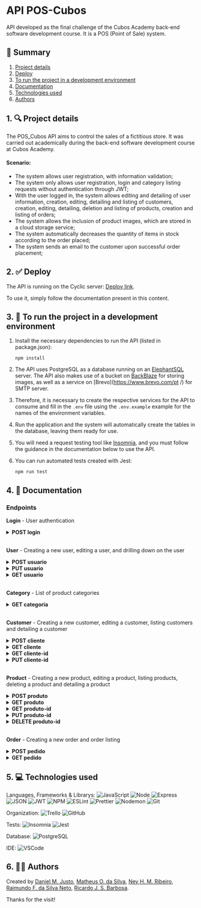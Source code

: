 # API POS-Cubos

API developed as the final challenge of the Cubos Academy back-end software development course. It is a POS (Point of Sale) system.

## 📜 Summary

1. [Project details](https://github.com/ricardobarbosadev/POS-System#1--project-details)
2. [Deploy](https://github.com/ricardobarbosadev/POS-System#2--deploy)
3. [To run the project in a development environment](https://github.com/ricardobarbosadev/POS-System#3--to-run-the-project-in-a-development-environment)
4. [Documentation](https://github.com/ricardobarbosadev/POS-System#4--documentation)
5. [Technologies used](https://github.com/ricardobarbosadev/POS-System#5--technologies-used)
6. [Authors](https://github.com/ricardobarbosadev/POS-System#6--authors)

## 1. 🔍 Project details

The POS_Cubos API aims to control the sales of a fictitious store. It was carried out academically during the back-end software development course at Cubos Academy.

#### Scenario:

- The system allows user registration, with information validation;
- The system only allows user registration, login and category listing requests without authentication through JWT;
- With the user logged in, the system allows editing and detailing of user information, creation, editing, detailing and listing of customers, creation, editing, detailing, deletion and listing of products, creation and listing of orders;
- The system allows the inclusion of product images, which are stored in a cloud storage service;
- The system automatically decreases the quantity of items in stock according to the order placed;
- The system sends an email to the customer upon successful order placement;

## 2. ✅ Deploy

The API is running on the Cyclic server: [Deploy link](https://neyvelopers.cyclic.app/).

To use it, simply follow the documentation present in this content.

## 3. 🔌 To run the project in a development environment

1. Install the necessary dependencies to run the API (listed in package.json):

   ```
   npm install
   ```

2. The API uses PostgreSQL as a database running on an [ElephantSQL](https://www.elephantsql.com/) server. The API also makes use of a bucket on [BackBlaze](https://www.backblaze.com/) for storing images, as well as a service on [Brevo](https://www.brevo.com/pt /) for SMTP server.

3. Therefore, it is necessary to create the respective services for the API to consume and fill in the `.env` file using the `.env.example` example for the names of the environment variables.

4. Run the application and the system will automatically create the tables in the database, leaving them ready for use.

5. You will need a request testing tool like [Insomnia](https://insomnia.rest/), and you must follow the guidance in the documentation below to use the API.

6. You can run automated tests created with Jest:
   ```
   npm run test
   ```

## 4. 📖 Documentation

### Endpoints

**Login** - User authentication <br/>

<details>
<summary><b>POST login</b></summary>

Log in with a user using `email` and `password`. Returns a JWT token to be used in requests.

**Request**

| **Name** | **Mandatory**   | **Type** | **Description**   |
| :------- | :-------------- | :------- | :---------------- |
| email    | yes             | `string` | User email        |
| senha    | yes             | `string` | User password     |

> **_NOTE:_** No need to send JWT Token via Authorization Header

Requisition Example:

```json
{
  "email": "fulano@email.com",
  "senha": "password"
}
```

**Response**

Success

```json
{
  "type": "Bearer",
  "token": "abcdefghijklmno.abcdefghijklmnopqrstuvwxyz.abcdefghijklmnop"
}
```

`status: 200` <br /><br /> Common errors

```json
{
  "message": "Invalid email and/or password."
}
```

`status: 401`

</details>
<br/>

**User** - Creating a new user, editing a user, and drilling down on the user <br/>

<details>
<summary><b>POST usuario</b></summary>

Create a user to be able to use the API.

**Request**

| **Name** | **Mandatory**   | **Type** | **Description**  |
| :------- | :-------------- | :------- | :--------------- |
| nome     | yes             | `string` | User name        |
| email    | yes             | `string` | User email       |
| senha    | yes             | `string` | User password    |

> **NOTE:_** No need to send JWT Token via Authorization Header.

Request example:

```json
{
  "nome": "Fulano",
  "email": "fulano@email.com",
  "senha": "password"
}
```

**Response**

Success

```json
{
  "id": 1,
  "nome": "Fulano",
  "email": "fulano@email.com"
}
```

`status: 201` <br /><br /> Common errors

```json
{
  "message": "Email already exists."
}
```

`status: 400`

```json
{
  "message": "The password must be at least 6 characters"
}
```

`status: 400`

</details>

<details>
<summary><b>PUT usuario</b></summary>

Edit a user. Only name and email can be edited (or just one of the two).

**Request**

| **Name** | **Mandatory**   | **Type** | **Description**  |
| :------- | :-------------- | :------- | :--------------- |
| nome     | yes             | `string` | User name        |
| email    | yes             | `string` | User email       |
| password | yes             | `string` | User password    |

> **_NOTA:_** It is necessary to send JWT Token via Authorization Header.

Request example:

```json
{
  "nome": "Fulano Editado",
  "email": "fulano.editado@email.com",
  "senha": "password"
}
```

**Response**

Success <br/> `no body returned for response` <br/> `status: 204` <br/><br/> Common errors

```json
{
  "message": "Email already in use"
}
```

`status: 400`

</details>

<details>
<summary><b>GET usuario</b></summary>

Detail a user. The `id` is automatically sent with the token..

**Request**

`It is not necessary to send data in the request`

> **Note:_** It is necessary to send JWT Token via Authorization Header.

**Response**

Success

```json
{
  "id": 1,
  "nome": "Fulano",
  "email": "fulano@email.com"
}
```

`status: 200` <br /> Common Errors

```json
{
  "message": "User not found."
}
```

`status: 404`

</details>
<br/>

**Category** - List of product categories <br/>

<details>
<summary><b>GET categoria</b></summary>

List categories.

**Request**

`It is not necessary to send data in the request`

> **NOTE:_** It is not necessary to send JWT Token via Authorization Header.

**Response**

Success

```json
[
  {
    "id": 1,
    "descricao": "Informática"
  },
  {
    "id": 2,
    "descricao": "Celulares"
  },
  {
    "id": 3,
    "descricao": "Beleza e Perfumaria"
  }
]
```

`status: 200`

Success without return

```json
[]
```

`status: 200` <br/>

</details>
<br/>

**Customer** - Creating a new customer, editing a customer, listing customers and detailing a customer <br/>

<details>
<summary><b>POST cliente</b></summary>

Creating a customer.

**Request**

| **Name** | **Mandatory**   | **Type** | **Description**               |
| :------- | :-------------- | :------- | :---------------------------- |
| nome     | yes             | `string` | User name                     |
| email    | yes             | `string` | User Email                    |
| cpf      | yes             | `string` | User CPF                      |
| cep      | no              | `string` | User's adress  cep            |
| rua      | no              | `string` | User's adress  street         |
| numero   | no              | `string` | User's adress number          |
| bairro   | no              | `string` | User's adress neighborhood    |
| cidade   | no              | `string` | User's adress city            |
| estado   | no              | `string` | User's adress state           |

> **NOTE:_** It is necessary to send JWT Token via Authorization Header.

Request example:

```json
{
  "nome": "Ciclano",
  "email": "ciclano@gmail.com",
  "cpf": "12345678911",
  "cep": "12345678",
  "rua": "Rua 1",
  "numero": "11-A",
  "bairro": "Bairro 1",
  "cidade": "Cidade 1",
  "estado": "Estado 1"
}
```

**Response**

Sucesso

```json
{
  "id": 3,
  "nome": "Ciclano",
  "email": "ciclano@gmail.com",
  "cpf": "12345678911",
  "cep": "12345678",
  "rua": "Rua 1",
  "numero": "11-A",
  "bairro": "Bairro 1",
  "cidade": "Cidade 1",
  "estado": "Estado 1"
}
```

`status: 201` <br /><br /> Common Errors

```json
{
  "message": "Client already exists."
}
```

`status: 400`

</details>

<details>
<summary><b>GET cliente</b></summary>

Listar clientes.

**Request**

`It is not necessary to send data in the request`

> **_NOTA:_** It is necessary to send JWT Token via Authorization Header.

**Response**

Success

```json
[
  {
    "id": 1,
    "nome": "Beltrano",
    "email": "beltrano@email.com",
    "cpf": "12345678910",
    "cep": null,
    "rua": null,
    "numero": null,
    "bairro": null,
    "cidade": null,
    "estado": null
  },
  {
    "id": 2,
    "nome": "Ciclano",
    "email": "ciclano@gmail.com",
    "cpf": "12345678911",
    "cep": "12345678",
    "rua": "Rua 1",
    "numero": "11-A",
    "bairro": "Bairro 1",
    "cidade": "Cidade 1",
    "estado": "Estado 1"
  }
]
```

`status: 200`

Success without return

```json
[]
```

`status: 200` <br/>

</details>

<details>
<summary><b>GET cliente-id</b></summary>

Detail a customer. The `id` must be sent in the url.

**Request**

| **Name** | **Mandatory**   | **Type** | **Description**                  |
| :------- | :-------------- | :------- | :------------------------------- |
| id       | yes             | `number` | **Send via route parameter** |

> **_NOTE:_** It is necessary to send JWT Token via Authorization Header.

**Response**

Success

```json
{
  "id": 2,
  "nome": "Ciclano",
  "email": "ciclano@gmail.com",
  "cpf": "12345678911",
  "cep": "12345678",
  "rua": "Rua 1",
  "numero": "11-A",
  "bairro": "Bairro 1",
  "cidade": "Cidade 1",
  "estado": "Estado 1"
}
```

`status: 200`

Common Errors

```json
{
  "message": "Client not found."
}
```

`status: 404`

</details>

<details>
<summary><b>PUT cliente-id</b></summary>

Change customer data. The `id` must be sent in the url.

**Request**

| **Name** | **Mandatory**   | **Type** | **Description**                  |
| :------- | :-------------- | :------- | :------------------------------- |
| id       | yes             | `number` | **Send via route parameter** |
| nome     | yes             | `string` | User name                        |
| email    | yes             | `string` | Email do User                    |
| cpf      | yes             | `string` | User CPF                         |
| cep      | no              | `string` | User's adress  cep               |
| rua      | no              | `string` | User's adress  street            |
| numero   | no              | `string` | User's adress number             |
| bairro   | no              | `string` | User's adress neighborhood       |
| cidade   | no              | `string` | User's adress city               |
| estado   | no              | `string` | User's adress state              |

> **_NOTA:_** It is necessary to send JWT Token via Authorization Header.

Request example:

```json
{
  "nome": "Ciclano Editado",
  "email": "ciclano.editado@gmail.com",
  "cpf": "12345678911",
  "cep": "12345678",
  "rua": "Rua 1",
  "numero": "11-A",
  "bairro": "Bairro 1",
  "cidade": "Cidade 1",
  "estado": "Estado 1"
}
```

**Response**

Sucesso <br/> `no body returned for response` <br/> `status: 204` <br/><br/>

Common Errors

```json
{
  "message": "Client not found."
}
```

`status: 404`

```json
{
  "message": "Email already exists."
}
```

`status: 400`

```json
{
  "message": "CPF already exists."
}
```

`status: 400`

</details>
<br/>

**Product** - Creating a new product, editing a product, listing products, deleting a product and detailing a product <br/>

<details>
<summary><b>POST produto</b></summary>

Criar um produto.

**Request**

| **Name**           | **Mandatory**   | **Type** | **Description**                |
| :----------------- | :-------------- | :------- | :----------------------------- |
| descricao          | yes             | `string` | Product Description            |
| quantidade_estoque | yes             | `number` | Quantity of items in stock     |
| valor              | yes             | `number` | Product value (in cents)       |
| categoria_id       | yes             | `number` | Product category id            |
| produto_imagem     | no              | `file`   | Product image file             |

> **_NOTE:_** It is necessary to send JWT Token via Authorization Header.

**Response**

Success

```json
{
  "id": 1,
  "descricao": "Teclado",
  "quantidade_estoque": 50,
  "valor": 10000,
  "categoria_id": 1,
  "produto_imagem": "url_da_imagem"
}
```

`status: 201` <br /><br /> Common Errors

```json
{
  "message": "Category not found."
}
```

`status: 404`

```json
{
  "message": "Description already exists."
}
```

`status: 400`

</details>

<details>
<summary><b>GET produto</b></summary>

List products. A query parameter `categoria_id` can be passed to list only products from a specific category..

**Request**

| **Name**     | **Mandatory**   | **Type** | **Description**                           |
| :----------- | :-------------- | :------- | :---------------------------------------- |
| categoria_id | no              | `number` | **Send via query parameter in the route** |

> **_NOTE:_** It is necessary to send JWT Token via Authorization Header.

Request example:

`url/produto?categoria_id=1`

**Response**

Success

```json
[
  {
    "id": 1,
    "descricao": "Teclado X",
    "quantidade_estoque": 25,
    "valor": 10000,
    "categoria_id": 1,
    "produto_imagem": "url/Teclado_X/teclado_x.png"
  },
  {
    "id": 2,
    "descricao": "Teclado Y",
    "quantidade_estoque": 48,
    "valor": 20000,
    "categoria_id": 1,
    "produto_imagem": "url/Teclado_Y/teclado_y.png"
  }
]
```

`status: 200`

Success without return

```json
[]
```

`status: 200` <br/>

</details>

<details>
<summary><b>GET produto-id</b></summary>

Detail a product. The `id` must be sent in the url.

**Request**

| **Nome** | **Mandatory**   | **Type** | **Description**                    |
| :------- | :-------------- | :------- | :------------------------------- |
| id       | yes             | `number` | **Send via route parameter** |

> **_NOTE:_** It is necessary to send JWT Token via Authorization Header.

**Response**

Success

```json
{
  "id": 1,
  "descricao": "Teclado X",
  "quantidade_estoque": 25,
  "valor": 10000,
  "categoria_id": 1
}
```

`status: 200`

Common Errors

```json
{
  "message": "Product not found."
}
```

`status: 404`

</details>

<details>
<summary><b>PUT produto-id</b></summary>

Change product data. The `id` must be sent in the url.

**Request**

| **Name**           | **Mandatory**   | **Type** | **Description**                  |
| :----------------- | :-------------- | :------- | :------------------------------- |
| id                 | yes             | `number` | **Send via route parameter**     |
| descricao          | yes             | `string` | Product Description              |
| quantidade_estoque | yes             | `number` | Quantity of items in stock       |
| valor              | yes             | `number` | Product value (in cents)         |
| categoria_id       | yes             | `number` | Product category id              |
| produto_imagem     | no              | `file`   | Product image file               |

> **_NOTE:_** It is necessary to send JWT Token via Authorization Header.

**Response**

Sucesso <br/> `no body returned for response` <br/> `status: 204` <br/><br/>

Common Errors

```json
{
  "message": "Product not found."
}
```

`status: 404`

```json
{
  "message": "Category not found."
}
```

`status: 404`

```json
{
  "message": "Description already exists."
}
```

`status: 400`

</details>

<details>
<summary><b>DELETE produto-id</b></summary>

Delete a product. The `id` must be sent in the url.

**Request**

| **Name** | **Mandatory**   | **Type** | **Description**                  |
| :------- | :-------------- | :------- | :------------------------------- |
| id       | yes             | `number` | **Send via route parameter**     |

> **_NOTE:_** It is necessary to send JWT Token via Authorization Header.

**Response**

Success
`no body returned for response` <br/> `status: 204` <br/>

Common Errors

```json
{
  "message": "Product not found."
}
```

`status: 404`

```json
{
  "message": "This product is linked to an order."
}
```

`status: 400`

</details>
<br/>

**Order** - Creating a new order and order listing <br/>

<details>
<summary><b>POST pedido</b></summary>

Create a order.

**Request**

| **Name**           | **Mandatory**   | **Type** | **Description**                           |
| :----------------- | :-------------- | :------- | :---------------------------------------- |
| cliente_id         | yes             | `number` | Customer ID                               |
| observacao         | no              | `string` | Note for order                            |
| pedido_produtos    | yes             | `array`  | Array with products related to the order  |
| produto_id         | yes             | `number` | Product ID                                |
| quantidade_produto | yes             | `number` | Quantity of product items                 |

> **_NOTA:_** It is necessary to send JWT Token via Authorization Header.

Request example:

```json
{
  "cliente_id": 1,
  "observacao": "Em caso de ausência recomendo deixar com algum vizinho",
  "pedido_produtos": [
    {
      "produto_id": 1,
      "quantidade_produto": 10
    },
    {
      "produto_id": 2,
      "quantidade_produto": 20
    }
  ]
}
```

**Response**

Success

```json
{
  "pedido": {
    "id": 1,
    "cliente_id": 1,
    "observacao": "Em caso de ausência recomendo deixar com algum vizinho",
    "valor_total": 100000
  },
  "pedido_produtos": [
    {
      "id": 1,
      "pedido_id": 1,
      "produto_id": 1,
      "quantidade_produto": 10,
      "valor_produto": 5000
    },
    {
      "id": 2,
      "pedido_id": 1,
      "produto_id": 2,
      "quantidade_produto": 20,
      "valor_produto": 2500
    }
  ]
}
```

`status: 201` <br /><br /> Common Errors

```json
{
  "message": "Client not found."
}
```

`status: 404`

```json
{
  "message": "Product not found."
}
```

`status: 404`

```json
{
  "message": "Insufficient stock."
}
```

`status: 400`

</details>

<details>
<summary><b>GET pedido</b></summary>

List orders. A query parameter `cliente_id` can be passed to list only orders from a specific client.

**Request**

| **Name**   | **Mandatory**   | **Type** | **Description**                           |
| :--------- | :-------------- | :------- | :---------------------------------------- |
| cliente_id | no              | `number` | **Send via query parameter in the route** |

> **_NOTA:_** It is necessary to send JWT Token via Authorization Header.

Request example:

`url/pedido?cliente_id=1`

**Response**

Success

```json
[
  {
    "pedido": {
      "id": 1,
      "cliente_id": 1,
      "observacao": "Em caso de ausência recomendo deixar com algum vizinho",
      "valor_total": 100000
    },
    "pedido_produtos": [
      {
        "id": 1,
        "pedido_id": 1,
        "produto_id": 1,
        "quantidade_produto": 10,
        "valor_produto": 5000
      },
      {
        "id": 2,
        "pedido_id": 1,
        "produto_id": 2,
        "quantidade_produto": 20,
        "valor_produto": 2500
      }
    ]
  },
  {
    "pedido": {
      "id": 2,
      "cliente_id": 1,
      "observacao": "Em caso de ausência recomendo deixar com algum vizinho",
      "valor_total": 10000
    },
    "pedido_produtos": [
      {
        "id": 3,
        "pedido_id": 2,
        "produto_id": 1,
        "quantidade_produto": 1,
        "valor_produto": 5000
      },
      {
        "id": 4,
        "pedido_id": 2,
        "produto_id": 2,
        "quantidade_produto": 2,
        "valor_produto": 2500
      }
    ]
  }
]
```

`status: 200`

Success without return

```json
[]
```

`status: 200` <br/>

</details>

## 5. 💻 Technologies used

Languages, Frameworks & Librarys:
![JavaScript](https://img.shields.io/badge/JavaScript-323330?style=for-the-badge&logo=javascript&logoColor=F7DF1E) ![Node](https://img.shields.io/badge/Node.js-339933?style=for-the-badge&logo=nodedotjs&logoColor=white) ![Express](https://img.shields.io/badge/Express.js-000000?style=for-the-badge&logo=express&logoColor=white) ![JSON](https://img.shields.io/badge/json-5E5C5C?style=for-the-badge&logo=json&logoColor=white) ![JWT](https://img.shields.io/badge/JWT-000000?style=for-the-badge&logo=JSON%20web%20tokens&logoColor=white) ![NPM](https://img.shields.io/badge/npm-CB3837?style=for-the-badge&logo=npm&logoColor=white) ![ESLint](https://img.shields.io/badge/eslint-3A33D1?style=for-the-badge&logo=eslint&logoColor=white) ![Prettier](https://img.shields.io/badge/prettier-1A2C34?style=for-the-badge&logo=prettier&logoColor=F7BA3E) ![Nodemon](https://img.shields.io/badge/NODEMON-%23323330.svg?style=for-the-badge&logo=nodemon&logoColor=%BBDEAD) ![Git](https://img.shields.io/badge/git-%23F05033.svg?style=for-the-badge&logo=git&logoColor=white)

Organization:
![Trello](https://img.shields.io/badge/Trello-0052CC?style=for-the-badge&logo=trello&logoColor=white) ![GitHub](https://img.shields.io/badge/github-%23121011.svg?style=for-the-badge&logo=github&logoColor=white)

Tests:
![Insomnia](https://img.shields.io/badge/Insomnia-5849be?style=for-the-badge&logo=Insomnia&logoColor=white) ![Jest](https://img.shields.io/badge/Jest-C21325?style=for-the-badge&logo=jest&logoColor=white)

Database:
![PostgreSQL](https://img.shields.io/badge/PostgreSQL-316192?style=for-the-badge&logo=postgresql&logoColor=white)

IDE:
![VSCode](https://img.shields.io/badge/VSCode-0078D4?style=for-the-badge&logo=visual%20studio%20code&logoColor=white)

## 6. 👨‍💻 Authors

Created by [Daniel M. Justo](https://www.linkedin.com/in/danielmjusto/), [Matheus O. da Silva](https://www.linkedin.com/in/matheusdevbackend/), [Ney H. M. Ribeiro](https://www.linkedin.com/in/neyhiwerson/), [Raimundo F. da Silva Neto](https://www.linkedin.com/in/raimundo-ferreira-silva-neto/), [Ricardo J. S. Barbosa](https://www.linkedin.com/in/ricardo-santos-barbosa1/).

Thanks for the visit!
